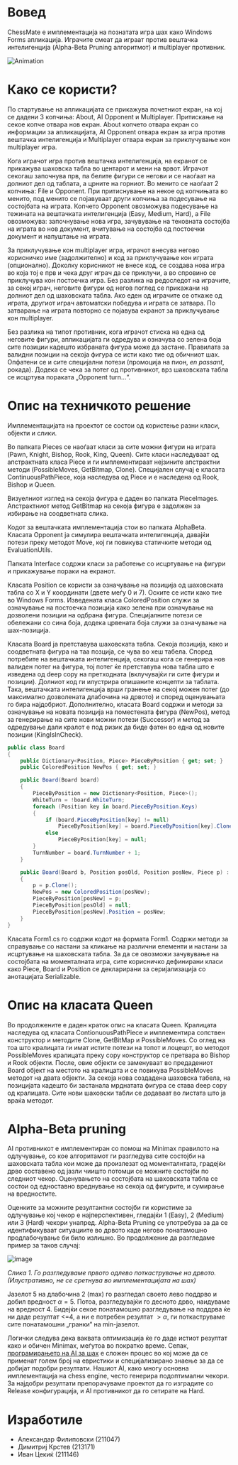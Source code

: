 # Вовед

ChessMate е имплементација на познатата игра шах како Windows Forms апликација. Играчите смеат да играат против вештачка интелигенција (Alpha-Beta Pruning алгоритмот) и multiplayer противник.

![Animation](https://i.imgur.com/nbhaZQk.gif)


# Како се користи?

По стартување на апликацијата се прикажува почетниот екран, на кој се дадени 3 копчиња: About, AI Opponent и Multiplayer. Притискање на секое копче отвара нов екран. About копчето отвара екран со информации за апликацијата, AI Opponent отвара екран за игра против вештачка интелигенција и Multiplayer отвара екран за приклучување кон multiplayer игра.

Кога играчот игра против вештачка интелигенција, на екранот се прикажува шаховска табла во центарот и мени на врвот. Играчот секогаш започнува прв, па белите фигури се негови и се наоѓаат на долниот дел од таблата, а црните на горниот. Во менито се наоѓаат 2 копчиња: File и Opponent. При притиснување на некое од копчињата во менито, под менито се појавуваат други копчиња за подесување на состојбата на играта. Копчето Opponent овозможува подесување на тежината на вештачката интелигенција (Easy, Medium, Hard), а File овозможува: започнување нова игра, зачувување на тековната состојба на играта во нов документ, вчитување на состојба од постоечки документ и напуштање на играта.

За приклучување кон multiplayer игра, играчот внесува негово корисничко име (задолжително) и код за приклучување кон играта (опционално). Доколку корисникот не внесе код, се создава нова игра во која тој е прв и чека друг играч да се приклучи, а во спровино се приклучува кон постоечка игра. Без разлика на редоследот на играчите, за секој играч, неговите фигури од негов поглед се прикажани на долниот дел од шаховската табла. Ако еден од играчите се откаже од играта, другиот играч автоматски победува и играта се затвара. По затварање на играта повторно се појавува екранот за приклучување кон multiplayer.  

Без разлика на типот противник, кога играчот стиска на една од неговите фигури, апликацијата ги одредува и означува со зелена боја сите позиции кадешто избраната фигура може да застане. Правилата за валидни позиции на секоја фигура се исти како тие од обичниот шах. Опфатени се и сите специјални потези (промоција на пион, *en passant*, рокада). Додека се чека за потег од противникот, врз шаховската табла се исцртува пораката „Opponent turn...“.

# Опис на техничкото решение
Имплементацијата на проектот се состои од користење разни класи, објекти и слики.

Во папката Pieces се наоѓаат класи за сите можни фигури на играта (Pawn, Knight, Bishop, Rook, King, Queen). Сите класи наследуваат од апстрактната класа Piece и ги имплементираат нејзините апстрактни методи (PossibleMoves, GetBitmap, Clone). Специјален случај е класата ContinuousPathPiece, која наследува од Piece и е наследена од Rook, Bishop и Queen. 

Визуелниот изглед на секоја фигура е даден во папката PieceImages. Апстрактниот метод GetBitmap на секоја фигура е задолжен за избирање на соодветната слика.

Кодот за вештачката имплементација стои во папката AlphaBeta. Класата Opponent ја симулира вештачката интелигенција, давајќи потези преку методот Move, кој ги повикува статичките методи од EvaluationUtils.   

Папката Interface содржи класи за работење со исцртување на фигури и прикажување пораки на екранот.

Класата Position се користи за означување на позиција од шаховската табла со X и Y координати (двете меѓу 0 и 7). Оските се исти како тие во Windows Forms. Изведената класа ColoredPosition служи за означување на постоечка позиција како зелена при означување на дозволени позиции на одбрана фигура. Специјалните потези се обележани со сина боја, додека црвената боја служи за означување на шах-позиција.

Класата Board ја претставува шаховската табла. Секоја позиција, како и соодветната фигура на таа позција, се чува во хеш табела. Според потребите на вештачката интелигенција, секогаш кога се генерира нов валиден потег на фигура, тој потег ќе претставува нова табла што е изведена од deep copy на претходната (вклучувајќи ги сите фигури и позиции). Долниот код ги илустрира опишаните концепти за таблата. Така, вештачката интелигенција врши гранење на секој можен потег (до максимално дозволената длабочина на дрвото) и според оценувањата го бира најдобриот. Дополнително, класата Board содржи и методи за означување на новата позиција на поместената фигура (NewPos), метод за генерирање на сите нови можни потези (Successor) и метод за одредување дали кралот е под ризик да биде фатен во една од новите позиции (KingIsInCheck).

```c#
public class Board
{
	public Dictionary<Position, Piece> PieceByPosition { get; set; }
	public ColoredPosition NewPos { get; set; }

	public Board(Board board)
	{
		PieceByPosition = new Dictionary<Position, Piece>();
		WhiteTurn = !board.WhiteTurn;
		foreach (Position key in board.PieceByPosition.Keys)
		{
			if (board.PieceByPosition[key] != null)
			    PieceByPosition[key] = board.PieceByPosition[key].Clone();
			else
			    PieceByPosition[key] = null;
		}
		TurnNumber = board.TurnNumber + 1;
	}

	public Board(Board b, Position posOld, Position posNew, Piece p) : this(b)
	{
		p = p.Clone();
		NewPos = new ColoredPosition(posNew);
		PieceByPosition[posNew] = p;
		PieceByPosition[posOld] = null;
		PieceByPosition[posNew].Position = posNew;
	}
}
```
Класата Form1.cs го содржи кодот на формата Form1. Содржи методи за справување со настани за кликање на различни елементи и настани за исцртување на шаховската табла. За да се овозможи зачувување на состојбата на моменталната игра, сите корисничко дефинирани класи како Piece, Board и Position се декларирани за серијализација со анотацијата Serializable.

# Опис на класата Queen

Во продолжените е даден краток опис на класата Queen. Кралицата наследува од класата ContionuousPathPiece и имплементира сопствен конструктор и методите Clone, GetBitMap и PossibleMoves. Со оглед на тоа што кралицата ги имат истите потези на топот и лоцецот, во методот PossibleMoves кралицата преку copy конструктор се претвара во Bishop и Rook објекти. После, овие објекти се заменуваат во предадениот Board објект на местото на кралицата и се повикува PossibleMoves методот на двата објекти. За секоја нова создадена шаховска табела, на позицијата кадешто би застанала мрднатата фигура се става deep copy од кралицата. Сите нови шаховски табли се додаваат во листата што ја враќа методот.

# Alpha-Beta pruning

AI противникот е имплементиран со помош на Minimax правилото на одлучување, со кое алгоритамот ги разгледува сите состојби на шаховската табла кои може да произлезат од моменталнтата, градејќи дрво составено од јазли чиишто потомци се можните состојби по следниот чекор. Оценувањето на состојбата на шаховската табла се состои од едноставно вреднување на секоја од фигурите, и сумирање на вредностите.

Оценките за можните резултантни состојби ги користиме за одлучување кој чекор е најперспективен, гледајќи 1 (Easy), 2 (Medium) или 3 (Hard) чекори унапред. Alpha-Beta Pruning се употребува за да се идентификуваат ситуациите во дрвото каде негово понатамошно продлабочување би било излишно. Во продолжение да разгледаме пример за таков случај:

![image](https://i.imgur.com/r80uNYg.png)

*Слика 1. Го разгледуваме првото одлево поткастрување на дрвото. (Илустративно, не се сретнува во имплементацијата на шах)*

Јазелот 5 на длабочина 2 (max) го разгледал своето лево поддрво и добил вредност
$\alpha = 5$. Потоа, разгледувајќи го десното дрво, наидуваме на вредност 4. Бидејќи секое понатамошно разгледување на поддрва ќе ни даде резултат <=4, а ни е потребен резултат $> \alpha$, ги поткаструваме сите понатамошни „гранки“ на min-јазелот.

Логички следува дека ваквата оптимизација ќе го даде истиот резултат како и обичен Minimax, меѓутоа во пократко време. Сепак, [програмирањето на AI за шах](https://en.wikipedia.org/wiki/Chess_engine) е сложен процес во кој може да се применат голем број на евристики и специјализирано знаење за да се добијат подобри резултати. Нашиот AI, како многу основна имплементација на chess engine, често генерира подоптимални чекори. За најдобри резултати препорачуваме проектот да го изградите со Release конфигурација, и AI противникот да го сетирате на Hard.

# Изработиле

* Aлександар Филиповски (211047)
* Димитриј Крстев (213171)
* Иван Цекиќ (211146)

